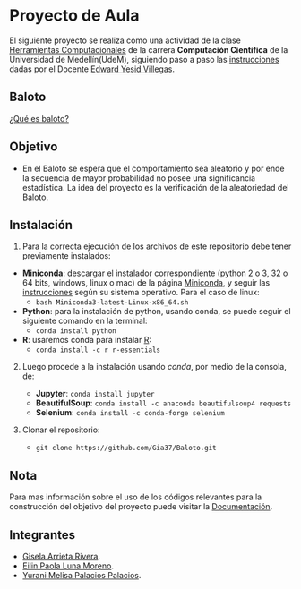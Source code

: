 # Proyecto de Aula 

El siguiente proyecto se realiza como una actividad de la clase [Herramientas Computacionales](https://github.com/cosmoscalibur/herramientas_computacionales) de la carrera **Computación Científica** de la Universidad de Medellín(UdeM), siguiendo paso a paso las [instrucciones](https://github.com/cosmoscalibur/herramientas_computacionales/tree/master/Proyecto) dadas por el Docente [Edward Yesid Villegas](https://github.com/cosmoscalibur).

## Baloto

[¿Qué es baloto?](http://www.baloto.com/index.php#node2695.html?qt-navegacion_internas_baloto=0#qt-navegacion_internas_baloto)  

## Objetivo

* En el Baloto se espera que el comportamiento sea aleatorio y por ende la secuencia de mayor probabilidad no posee una significancia estadística. La idea del proyecto es la verificación de la aleatoriedad del Baloto.

## Instalación

1. Para la correcta ejecución de los archivos de este repositorio debe tener previamente instalados:
 * **Miniconda**: descargar el instalador correspondiente (python 2 o 3, 32 o 64 bits, windows, linux o mac) de la página [Miniconda](http://conda.pydata.org/miniconda.html), y seguir las [instrucciones](http://conda.pydata.org/docs/install/quick.html) según su sistema operativo. Para el caso de linux:
     * `bash Miniconda3-latest-Linux-x86_64.sh`
 * **Python**: para la instalación de python, usando conda, se puede seguir el siguiente comando en la terminal:
     * `conda install python`
 * **R**: usaremos conda para instalar [R](https://github.com/cosmoscalibur/herramientas_computacionales/blob/master/R_basico.ipynb):
     *  `conda install -c r r-essentials`
 
2. Luego procede a la instalación usando _conda_, por medio de la consola, de:  
    + **Jupyter**: `conda install jupyter`    
    + **BeautifulSoup**: `conda install -c anaconda beautifulsoup4 requests`  
    + **Selenium**: `conda install -c conda-forge selenium`  
    
3. Clonar el repositorio:    
    + `git clone https://github.com/Gia37/Baloto.git`

## Nota 
Para mas información sobre el uso de los códigos relevantes para la construcción del objetivo del proyecto puede visitar la [Documentación](https://github.com/Gia37/Baloto/blob/master/Documentaci%C3%B3n.ipynb).

## Integrantes

* [Gisela Arrieta Rivera](https://github.com/Gia37 "Cuenta de GitHub Gisela Arrieta").  
* [Eilin Paola Luna Moreno](https://github.com/eilinluna16 "Cuenta de GitHub Eilin Luna").
* [Yurani Melisa Palacios Palacios](https://github.com/99YuraniPalacios "Cuenta de GitHub Yurani Palacios").